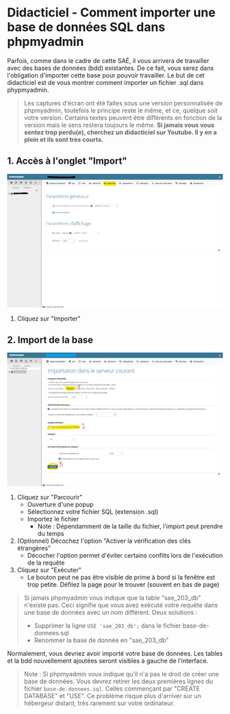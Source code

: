 # Didacticiel - Comment importer une base de données SQL dans phpmyadmin

Parfois, comme dans le cadre de cette SAÉ, il vous arrivera de travailler avec des bases de données (bdd) existantes. De ce fait, vous serez dans l'obligation d'importer cette base pour pouvoir travailler. Le but de cet didacticiel est de vous montrer comment importer un fichier .sql dans phypmyadmin.

> Les captures d'écran ont été faites sous une version personnalisée de phpmyadmin, toutefois le principe reste le même, et ce, quelque soit votre version. Certains textes peuvent être différents en fonction de la version mais le sens restera toujours le même. **Si jamais vous vous sentez trop perdu(e), cherchez un didacticiel sur Youtube. Il y en a plein et ils sont très courts.**

## 1. Accès à l'onglet "Import"
![](captures-ecran/sql-1.png)
1. Cliquez sur "Importer"

## 2. Import de la base
![](captures-ecran/sql-2.png)
1. Cliquez sur "Parcourir"
   - Ouverture d'une popup
   - Sélectionnez votre fichier SQL (extension .sql)
   - Importez le fichier
     - Note : Dépendamment de la taille du fichier, l'import peut prendre du temps
2. (Optionnel) Décochez l'option "Activer la vérification des clés étrangères"
   - Décocher l'option permet d'éviter certains conflits lors de l'exécution de la requête
3. Cliquez sur "Exécuter"
   - Le bouton peut ne pas être visible de prime à bord si la fenêtre est trop petite. Défilez la page pour le trouver (souvent en bas de page) 

> Si jamais phpmyadmin vous indique que la table "sae_203_db" n'existe pas. Ceci signifie que vous avez exécuté votre requête dans une base de données avec un nom différent. Deux solutions :
> - Supprimer la ligne `USE 'sae_203_db';` dans le fichier base-de-donnees.sql
> - Renommer la base de donnée en "sae_203_db"

Normalement, vous devriez avoir importé votre base de données. Les tables et la bdd nouvellement ajoutées seront visibles à gauche de l'interface.

> Note : Si phpmyadmin vous indique qu'il n'a pas le droit de créer une base de données. Vous devrez retirer les deux premières lignes du fichier `base-de-donnees.sql`. Celles commençant par "CREATE DATABASE" et "USE".
Ce problème risque plus d'arriver sur un hébergeur distant, très rarement sur votre ordinateur.